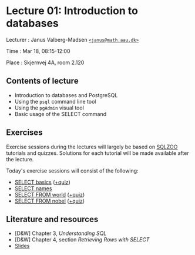 # Lecture 01: Introduction to databases

Lecturer
: Janus Valberg-Madsen [`<janus@math.aau.dk>`](mailto:janus@math.aau.dk)

Time
: Mar 18, 08:15-12:00

Place
: Skjernvej 4A, room 2.120


## Contents of lecture

- Introduction to databases and PostgreSQL
- Using the `psql` command line tool
- Using the `pgAdmin` visual tool
- Basic usage of the SELECT command


## Exercises

Exercise sessions during the lectures will largely be based on [SQLZOO](https://sqlzoo.net/wiki/SQL_Tutorial) tutorials and quizzes.
Solutions for each tutorial will be made available after the lecture.

Today's exercise sessions will consist of the following:

- [SELECT basics](https://sqlzoo.net/wiki/SELECT_basics) ([+quiz](https://sqlzoo.net/wiki/SELECT_Quiz))
- [SELECT names](https://sqlzoo.net/wiki/SELECT_names)
- [SELECT FROM world](https://sqlzoo.net/wiki/SELECT_from_WORLD_Tutorial) ([+quiz](https://sqlzoo.net/wiki/BBC_QUIZ))
- [SELECT FROM nobel](https://sqlzoo.net/wiki/SELECT_from_Nobel_Tutorial) ([+quiz](https://sqlzoo.net/wiki/Nobel_Quiz))


## Literature and resources

- [D&W] Chapter 3, _Understanding SQL_
- [D&W] Chapter 4, section _Retrieving Rows with SELECT_
- [Slides](/slides/01-introduction)

